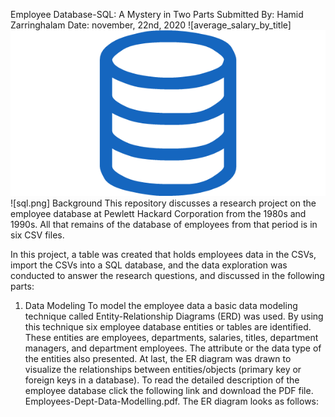 
Employee Database-SQL: A Mystery in Two Parts
Submitted By: Hamid Zarringhalam
Date: november, 22nd, 2020
![average_salary_by_title]
![sql.png](sql.png)
![sql.png]
Background
This repository discusses a research project on the employee database at Pewlett Hackard Corporation from the 1980s and 1990s. All that remains of the database of employees from that period is in six CSV files.

In this project, a table was created that holds employees data in the CSVs, import the CSVs into a SQL database, and the data exploration was conducted to answer the research questions, and discussed in the following parts:

1. Data Modeling
To model the employee data a basic data modeling technique called Entity-Relationship Diagrams (ERD) was used.
 By using this technique six employee database entities or tables are identified. 
 These entities are employees, departments, salaries, titles, department managers, 
 and department employees. The attribute or the data type of the entities also presented. 
 At last, the ER diagram was drawn to visualize the relationships between entities/objects (primary key or foreign keys in a database). 
 To read the detailed description of the employee database click the following link and download the PDF file. Employees-Dept-Data-Modelling.pdf. 
 The ER diagram looks as follows: